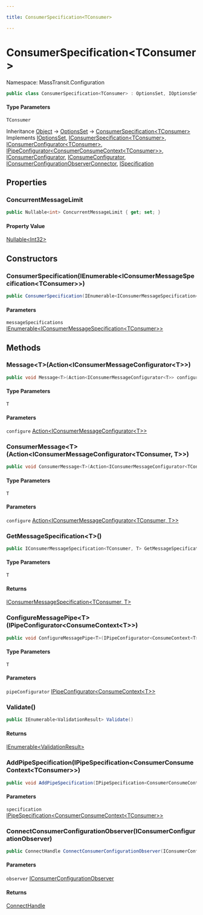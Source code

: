 ```yaml
---

title: ConsumerSpecification<TConsumer>

---
```


# ConsumerSpecification\<TConsumer\>

Namespace: MassTransit.Configuration

```csharp
public class ConsumerSpecification<TConsumer> : OptionsSet, IOptionsSet, IConsumerSpecification<TConsumer>, IConsumerConfigurator<TConsumer>, IPipeConfigurator<ConsumerConsumeContext<TConsumer>>, IConsumerConfigurator, IConsumeConfigurator, IConsumerConfigurationObserverConnector, ISpecification
```

#### Type Parameters

`TConsumer`<br/>

Inheritance [Object](https://learn.microsoft.com/en-us/dotnet/api/system.object) → [OptionsSet](../../masstransit-abstractions/masstransit-configuration/optionsset) → [ConsumerSpecification\<TConsumer\>](../masstransit-configuration/consumerspecification-1)<br/>
Implements [IOptionsSet](../../masstransit-abstractions/masstransit-configuration/ioptionsset), [IConsumerSpecification\<TConsumer\>](../masstransit-configuration/iconsumerspecification-1), [IConsumerConfigurator\<TConsumer\>](../../masstransit-abstractions/masstransit/iconsumerconfigurator-1), [IPipeConfigurator\<ConsumerConsumeContext\<TConsumer\>\>](../../masstransit-abstractions/masstransit/ipipeconfigurator-1), [IConsumerConfigurator](../../masstransit-abstractions/masstransit/iconsumerconfigurator), [IConsumeConfigurator](../../masstransit-abstractions/masstransit/iconsumeconfigurator), [IConsumerConfigurationObserverConnector](../../masstransit-abstractions/masstransit/iconsumerconfigurationobserverconnector), [ISpecification](../../masstransit-abstractions/masstransit/ispecification)

## Properties

### **ConcurrentMessageLimit**

```csharp
public Nullable<int> ConcurrentMessageLimit { get; set; }
```

#### Property Value

[Nullable\<Int32\>](https://learn.microsoft.com/en-us/dotnet/api/system.nullable-1)<br/>

## Constructors

### **ConsumerSpecification(IEnumerable\<IConsumerMessageSpecification\<TConsumer\>\>)**

```csharp
public ConsumerSpecification(IEnumerable<IConsumerMessageSpecification<TConsumer>> messageSpecifications)
```

#### Parameters

`messageSpecifications` [IEnumerable\<IConsumerMessageSpecification\<TConsumer\>\>](https://learn.microsoft.com/en-us/dotnet/api/system.collections.generic.ienumerable-1)<br/>

## Methods

### **Message\<T\>(Action\<IConsumerMessageConfigurator\<T\>\>)**

```csharp
public void Message<T>(Action<IConsumerMessageConfigurator<T>> configure)
```

#### Type Parameters

`T`<br/>

#### Parameters

`configure` [Action\<IConsumerMessageConfigurator\<T\>\>](https://learn.microsoft.com/en-us/dotnet/api/system.action-1)<br/>

### **ConsumerMessage\<T\>(Action\<IConsumerMessageConfigurator\<TConsumer, T\>\>)**

```csharp
public void ConsumerMessage<T>(Action<IConsumerMessageConfigurator<TConsumer, T>> configure)
```

#### Type Parameters

`T`<br/>

#### Parameters

`configure` [Action\<IConsumerMessageConfigurator\<TConsumer, T\>\>](https://learn.microsoft.com/en-us/dotnet/api/system.action-1)<br/>

### **GetMessageSpecification\<T\>()**

```csharp
public IConsumerMessageSpecification<TConsumer, T> GetMessageSpecification<T>()
```

#### Type Parameters

`T`<br/>

#### Returns

[IConsumerMessageSpecification\<TConsumer, T\>](../masstransit-configuration/iconsumermessagespecification-2)<br/>

### **ConfigureMessagePipe\<T\>(IPipeConfigurator\<ConsumeContext\<T\>\>)**

```csharp
public void ConfigureMessagePipe<T>(IPipeConfigurator<ConsumeContext<T>> pipeConfigurator)
```

#### Type Parameters

`T`<br/>

#### Parameters

`pipeConfigurator` [IPipeConfigurator\<ConsumeContext\<T\>\>](../../masstransit-abstractions/masstransit/ipipeconfigurator-1)<br/>

### **Validate()**

```csharp
public IEnumerable<ValidationResult> Validate()
```

#### Returns

[IEnumerable\<ValidationResult\>](https://learn.microsoft.com/en-us/dotnet/api/system.collections.generic.ienumerable-1)<br/>

### **AddPipeSpecification(IPipeSpecification\<ConsumerConsumeContext\<TConsumer\>\>)**

```csharp
public void AddPipeSpecification(IPipeSpecification<ConsumerConsumeContext<TConsumer>> specification)
```

#### Parameters

`specification` [IPipeSpecification\<ConsumerConsumeContext\<TConsumer\>\>](../../masstransit-abstractions/masstransit-configuration/ipipespecification-1)<br/>

### **ConnectConsumerConfigurationObserver(IConsumerConfigurationObserver)**

```csharp
public ConnectHandle ConnectConsumerConfigurationObserver(IConsumerConfigurationObserver observer)
```

#### Parameters

`observer` [IConsumerConfigurationObserver](../../masstransit-abstractions/masstransit/iconsumerconfigurationobserver)<br/>

#### Returns

[ConnectHandle](../../masstransit-abstractions/masstransit/connecthandle)<br/>
